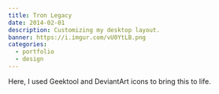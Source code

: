```yaml
---
title: Tron Legacy
date: 2014-02-01
description: Customizing my desktop layout.
banner: https://i.imgur.com/vU0YtLB.png
categories:
  - portfolio
  - design
---
```


Here, I used Geektool and DeviantArt icons to bring this to life.
